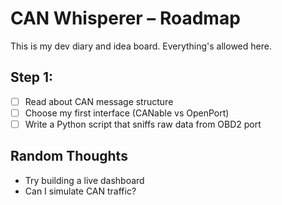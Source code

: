 # CAN Whisperer – Roadmap

This is my dev diary and idea board. Everything's allowed here.

## Step 1:
- [ ] Read about CAN message structure
- [ ] Choose my first interface (CANable vs OpenPort)
- [ ] Write a Python script that sniffs raw data from OBD2 port

## Random Thoughts
- Try building a live dashboard
- Can I simulate CAN traffic?
